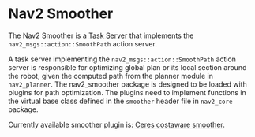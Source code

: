# Nav2 Smoother

The Nav2 Smoother is a [Task Server](../doc/requirements/requirements.md) that implements the `nav2_msgs::action::SmoothPath` action server.

A task server implementing the `nav2_msgs::action::SmoothPath` action server is responsible for optimizing global plan or its local section around the robot, given the computed path from the planner module in `nav2_planner`. The nav2_smoother package is designed to be loaded with plugins for path optimization. The plugins need to implement functions in the virtual base class defined in the `smoother` header file in `nav2_core` package.


Currently available smoother plugin is: [Ceres costaware smoother](https://github.com/ros-planning/navigation2/tree/main/nav2_ceres_costaware_smoother).